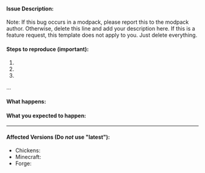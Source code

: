 #### Issue Description:
Note: If this bug occurs in a modpack, please report this to the modpack author. Otherwise, delete this line and add your description here. If this is a feature request, this template does not apply to you. Just delete everything.


#### Steps to reproduce (important):

1. 
2. 
3. 
...


#### What happens:



#### What you expected to happen:


____
#### Affected Versions (Do *not* use "latest"):

- Chickens: 
- Minecraft: 
- Forge: 